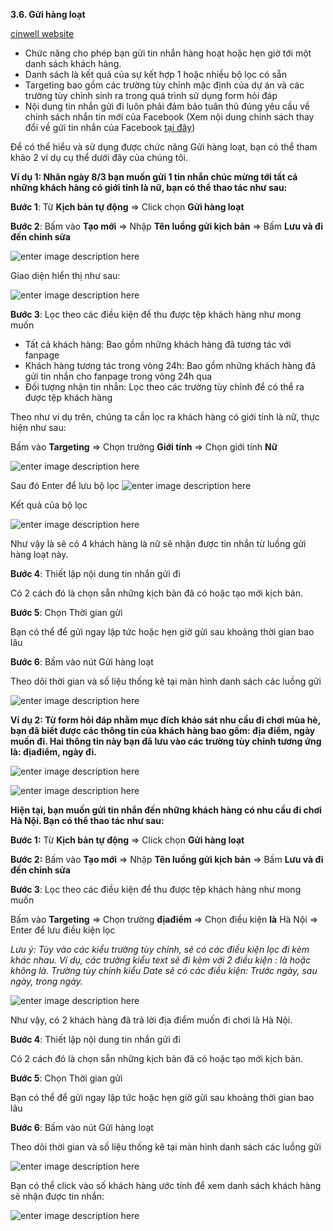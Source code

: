  **3.6. Gửi hàng loạt**

[cinwell website](https://www.youtube.com/embed/RB4jj8J-qpM ':include :type=iframe width=100% height=400px')

- Chức năng cho phép bạn gửi tin nhắn hàng hoạt hoặc hẹn giờ tới một danh sách khách hàng.
- Danh sách là kết quả của sự kết hợp 1 hoặc nhiều bộ lọc có sẵn 
- Targeting bao gồm các trường tùy chỉnh mặc định của dự án và các trường tùy chỉnh sinh ra trong quá trình sử dụng form hỏi đáp
- Nội dung tin nhắn gửi đi luôn phải đảm bảo tuân thủ đúng yêu cầu về chính sách nhắn tin mới của Facebook (Xem nội dung chính sách thay đổi về gửi tin nhắn của Facebook [tại đây](https://chat.bizfly.vn/guides/#/notice/4tagoffacebook))

Để có thể hiểu và sử dụng được chức năng Gửi hàng loạt, bạn có thể tham khảo 2 ví dụ cụ thể dưới đây của chúng tôi.

**Ví dụ 1: Nhân ngày 8/3 bạn muốn gửi 1 tin nhắn chúc mừng tới tất cả những khách hàng có giới tính là nữ, bạn có thể thao tác như sau:**

**Bước 1**: Từ **Kịch bản tự động** => Click chọn **Gửi hàng loạt**

**Bước 2**: Bấm vào **Tạo mới** => Nhập **Tên luồng gửi kịch bản** => Bấm **Lưu và đi đến chỉnh sửa**

![enter image description here](https://static8.muarecdn.com/original/muare/images/2020/05/19/5604143_ghl1.png)

Giao diện hiển thị như sau:

![enter image description here](https://static8.muarecdn.com/original/muare/images/2020/05/19/5604156_ghl2.png)

**Bước 3**: Lọc theo các điều kiện để thu được tệp khách hàng như mong muốn

- Tất cả khách hàng: Bao gồm những khách hàng đã tương tác với fanpage
- Khách hàng tương tác trong vòng 24h: Bao gồm những khách hàng đã gửi tin nhắn cho fanpage trong vòng 24h qua
- Đối tượng nhận tin nhắn: Lọc theo các trường tùy chỉnh để có thể ra được tệp khách hàng

Theo như ví dụ trên, chúng ta cần lọc ra khách hàng có giới tính là nữ, thực hiện như sau:

Bấm vào **Targeting** =>  Chọn trường **Giới tính** => Chọn giới tính **Nữ** 

![enter image description here](https://static8.muarecdn.com/original/muare/images/2020/05/19/5604179_ghl3.png)

 Sau đó Enter để lưu bộ lọc
 ![enter image description here](https://static8.muarecdn.com/original/muare/images/2020/05/19/5604180_ghl4.png)

Kết quả của bộ lọc 

![enter image description here](https://static8.muarecdn.com/original/muare/images/2020/05/19/5604185_ghl6.png)

Như vậy là sẽ có 4 khách hàng là nữ sẽ nhận được tin nhắn từ luồng gửi hàng loạt này.

**Bước 4**: Thiết lập nội dung tin nhắn gửi đi

Có 2 cách đó là chọn sẵn những kịch bản đã có hoặc tạo mới kịch bản.

**Bước 5**:  Chọn Thời gian gửi

Bạn có thể để gửi ngay lập tức hoặc hẹn giờ gửi sau khoảng thời gian bao lâu

**Bước 6**: Bấm vào nút Gửi hàng loạt

Theo dõi thời gian và số liệu thống kê tại màn hình danh sách các luồng gửi

![enter image description here](https://static8.muarecdn.com/original/muare/images/2020/05/19/5604201_ghl7.png)

**Ví dụ 2: Từ form hỏi đáp nhằm mục đích khảo sát nhu cầu đi chơi mùa hè, bạn đã biết được các thông tin của khách hàng bao gồm: địa điểm, ngày muốn đi. Hai thông tin này bạn đã lưu vào các trường tùy chỉnh tương ứng là: địađiểm, ngày đi.**

![enter image description here](https://static8.muarecdn.com/original/muare/images/2020/05/20/5604844_ghl8.png)

![enter image description here](https://static8.muarecdn.com/original/muare/images/2020/05/20/5604856_ghl10.png)

**Hiện tại, bạn muốn gửi tin nhắn đến những khách hàng có nhu cầu đi chơi Hà Nội. Bạn có thể thao tác như sau:**

**Bước 1:** Từ **Kịch bản tự động** => Click chọn **Gửi hàng loạt**

**Bước 2:** Bấm vào **Tạo mới** => Nhập **Tên luồng gửi kịch bản** => Bấm **Lưu và đi đến chỉnh sửa**

**Bước 3**: Lọc theo các điều kiện để thu được tệp khách hàng như mong muốn

Bấm vào **Targeting** =>  Chọn trường **địađiểm** => Chọn điều kiện **là** Hà Nội => Enter để lưu điều kiện lọc

*Lưu ý: Tùy vào các kiểu trường tùy chỉnh, sẽ có các điều kiện lọc đi kèm khác nhau. Ví dụ, các trường kiểu text sẽ đi kèm với 2 điều kiện : là hoặc không là. Trường tùy chỉnh kiểu Date sẽ có các điều kiện: Trước ngày, sau ngày, trong ngày.*

![enter image description here](https://static8.muarecdn.com/original/muare/images/2020/05/20/5605411_ghl11.png)

Như vậy, có 2 khách hàng đã trả lời địa điểm muốn đi chơi là Hà Nội. 

**Bước 4**: Thiết lập nội dung tin nhắn gửi đi

Có 2 cách đó là chọn sẵn những kịch bản đã có hoặc tạo mới kịch bản.

**Bước 5**:  Chọn Thời gian gửi

Bạn có thể để gửi ngay lập tức hoặc hẹn giờ gửi sau khoảng thời gian bao lâu

**Bước 6**: Bấm vào nút Gửi hàng loạt

Theo dõi thời gian và số liệu thống kê tại màn hình danh sách các luồng gửi

![enter image description here](https://static8.muarecdn.com/original/muare/images/2020/05/20/5605418_ghl13.png)

Bạn có thể click vào số khách hàng ước tính để xem danh sách khách hàng sẽ nhận được tin nhắn:

![enter image description here](https://static8.muarecdn.com/original/muare/images/2020/05/20/5605426_ghl14.png)